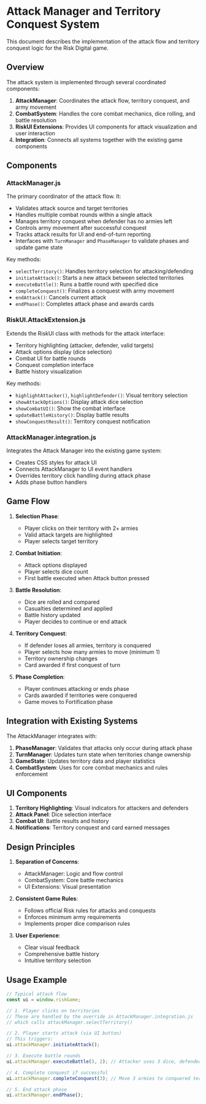 # Attack Manager and Territory Conquest System

This document describes the implementation of the attack flow and territory conquest logic for the Risk Digital game.

## Overview

The attack system is implemented through several coordinated components:

1. **AttackManager**: Coordinates the attack flow, territory conquest, and army movement
2. **CombatSystem**: Handles the core combat mechanics, dice rolling, and battle resolution
3. **RiskUI Extensions**: Provides UI components for attack visualization and user interaction
4. **Integration**: Connects all systems together with the existing game components

## Components

### AttackManager.js

The primary coordinator of the attack flow. It:

- Validates attack source and target territories
- Handles multiple combat rounds within a single attack
- Manages territory conquest when defender has no armies left
- Controls army movement after successful conquest
- Tracks attack results for UI and end-of-turn reporting
- Interfaces with `TurnManager` and `PhaseManager` to validate phases and update game state

Key methods:
- `selectTerritory()`: Handles territory selection for attacking/defending
- `initiateAttack()`: Starts a new attack between selected territories
- `executeBattle()`: Runs a battle round with specified dice
- `completeConquest()`: Finalizes a conquest with army movement
- `endAttack()`: Cancels current attack
- `endPhase()`: Completes attack phase and awards cards

### RiskUI.AttackExtension.js

Extends the RiskUI class with methods for the attack interface:

- Territory highlighting (attacker, defender, valid targets)
- Attack options display (dice selection)
- Combat UI for battle rounds
- Conquest completion interface
- Battle history visualization

Key methods:
- `highlightAttacker()`, `highlightDefender()`: Visual territory selection
- `showAttackOptions()`: Display attack dice selection
- `showCombatUI()`: Show the combat interface
- `updateBattleHistory()`: Display battle results
- `showConquestResult()`: Territory conquest notification

### AttackManager.integration.js

Integrates the Attack Manager into the existing game system:
- Creates CSS styles for attack UI
- Connects AttackManager to UI event handlers
- Overrides territory click handling during attack phase
- Adds phase button handlers

## Game Flow

1. **Selection Phase**:
   - Player clicks on their territory with 2+ armies
   - Valid attack targets are highlighted
   - Player selects target territory

2. **Combat Initiation**:
   - Attack options displayed
   - Player selects dice count
   - First battle executed when Attack button pressed

3. **Battle Resolution**:
   - Dice are rolled and compared
   - Casualties determined and applied
   - Battle history updated
   - Player decides to continue or end attack

4. **Territory Conquest**:
   - If defender loses all armies, territory is conquered
   - Player selects how many armies to move (minimum 1)
   - Territory ownership changes
   - Card awarded if first conquest of turn

5. **Phase Completion**:
   - Player continues attacking or ends phase
   - Cards awarded if territories were conquered
   - Game moves to Fortification phase

## Integration with Existing Systems

The AttackManager integrates with:

1. **PhaseManager**: Validates that attacks only occur during attack phase
2. **TurnManager**: Updates turn state when territories change ownership
3. **GameState**: Updates territory data and player statistics
4. **CombatSystem**: Uses for core combat mechanics and rules enforcement

## UI Components

1. **Territory Highlighting**: Visual indicators for attackers and defenders
2. **Attack Panel**: Dice selection interface
3. **Combat UI**: Battle results and history
4. **Notifications**: Territory conquest and card earned messages

## Design Principles

1. **Separation of Concerns**:
   - AttackManager: Logic and flow control
   - CombatSystem: Core battle mechanics
   - UI Extensions: Visual presentation

2. **Consistent Game Rules**:
   - Follows official Risk rules for attacks and conquests
   - Enforces minimum army requirements
   - Implements proper dice comparison rules

3. **User Experience**:
   - Clear visual feedback
   - Comprehensive battle history
   - Intuitive territory selection

## Usage Example

```javascript
// Typical attack flow
const ui = window.riskGame;

// 1. Player clicks on territories
// These are handled by the override in AttackManager.integration.js
// which calls attackManager.selectTerritory()

// 2. Player starts attack (via UI button)
// This triggers:
ui.attackManager.initiateAttack();

// 3. Execute battle rounds
ui.attackManager.executeBattle(3, 2); // Attacker uses 3 dice, defender uses 2

// 4. Complete conquest if successful
ui.attackManager.completeConquest(3); // Move 3 armies to conquered territory

// 5. End attack phase
ui.attackManager.endPhase();
```